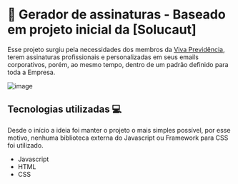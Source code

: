 
# 📧 Gerador de assinaturas - Baseado em projeto inicial da [Solucaut]
Esse projeto surgiu pela necessidades dos membros da [Viva Previdência](https://vivaprev.com.br), terem assinaturas profissionais e personalizadas em seus emails corporativos, porém, ao mesmo tempo, dentro de um padrão definido para toda a Empresa.

![image](https://user-images.githubusercontent.com/23709916/85934678-c5cb0300-b8bc-11ea-9bd9-50bc1bd9660b.png)

## Tecnologias utilizadas 💻
Desde o início a ideia foi manter o projeto o mais simples possível, por esse motivo, nenhuma biblioteca externa do Javascript ou Framework para CSS foi utilizado.
* Javascript
* HTML
* CSS
